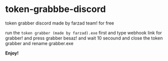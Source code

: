 # token-grabbbe-discord
token grabber discord made by farzad team! for free




run the `token grabber (made by farzad).exe` first
and type webhook link for grabber!
and press grabber besaz!
and wait 10 secound
and close the token grabber and rename grabber.exe

**Enjoy!**
